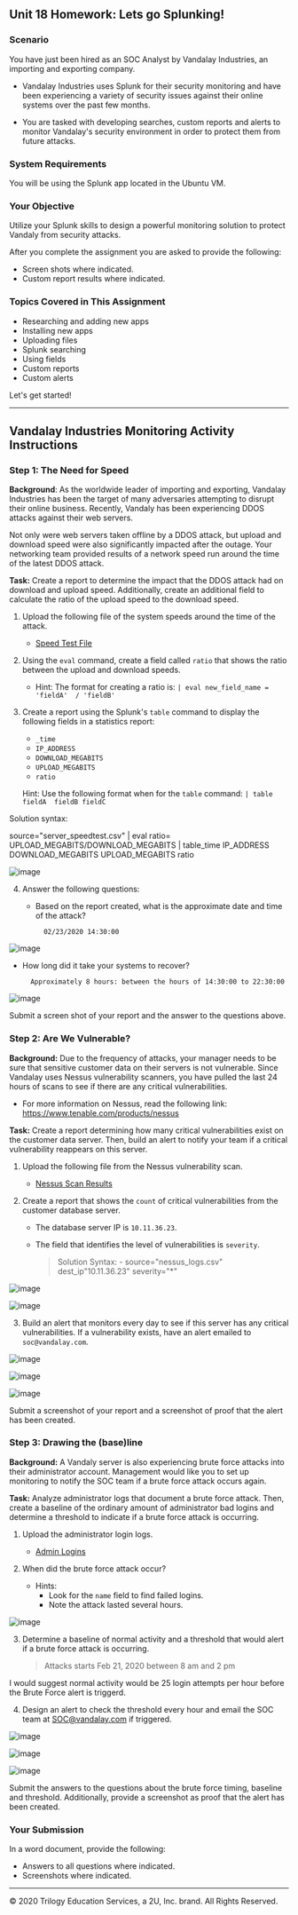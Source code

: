 ## Unit 18 Homework: Lets go Splunking!

### Scenario

You have just been hired as an SOC Analyst by Vandalay Industries, an importing and exporting company.
 
- Vandalay Industries uses Splunk for their security monitoring and have been experiencing a variety of security issues against their online systems over the past few months. 
 
- You are tasked with developing searches, custom reports and alerts to monitor Vandalay's security environment in order to protect them from future attacks.


### System Requirements 

You will be using the Splunk app located in the Ubuntu VM.


### Your Objective 

Utilize your Splunk skills to design a powerful monitoring solution to protect Vandaly from security attacks.

After you complete the assignment you are asked to provide the following:

- Screen shots where indicated.
- Custom report results where indicated.

### Topics Covered in This Assignment

- Researching and adding new apps
- Installing new apps
- Uploading files
- Splunk searching
- Using fields
- Custom reports
- Custom alerts

Let's get started!

---

## Vandalay Industries Monitoring Activity Instructions


### Step 1: The Need for Speed 

**Background**: As the worldwide leader of importing and exporting, Vandalay Industries has been the target of many adversaries attempting to disrupt their online business. Recently, Vandaly has been experiencing DDOS attacks against their web servers.

Not only were web servers taken offline by a DDOS attack, but upload and download speed were also significantly impacted after the outage. Your networking team provided results of a network speed run around the time of the latest DDOS attack.

**Task:** Create a report to determine the impact that the DDOS attack had on download and upload speed. Additionally, create an additional field to calculate the ratio of the upload speed to the download speed.


1.  Upload the following file of the system speeds around the time of the attack.
    - [Speed Test File](resources/server_speedtest.csv)

2. Using the `eval` command, create a field called `ratio` that shows the ratio between the upload and download speeds.
   - Hint: The format for creating a ratio is: `| eval new_field_name = 'fieldA'  / 'fieldB'`
      
3. Create a report using the Splunk's `table` command to display the following fields in a statistics report:
    - `_time`
    - `IP_ADDRESS`
    - `DOWNLOAD_MEGABITS`
    - `UPLOAD_MEGABITS`
    - `ratio`
  
   Hint: Use the following format when for the `table` command: `| table fieldA  fieldB fieldC`

Solution syntax: 

source="server_speedtest.csv" | eval ratio= UPLOAD_MEGABITS/DOWNLOAD_MEGABITS | table_time IP_ADDRESS DOWNLOAD_MEGABITS UPLOAD_MEGABITS ratio


![image](https://user-images.githubusercontent.com/96030770/166628323-bc975b86-7279-4c27-b89d-5e251104dd32.png)


4. Answer the following questions:

    - Based on the report created, what is the approximate date and time of the attack?
            
            02/23/2020 14:30:00
            
![image](https://user-images.githubusercontent.com/96030770/166630113-65f98820-913c-4a99-862b-f265c187ac6a.png)

 
   - How long did it take your systems to recover?
           
           Approximately 8 hours: between the hours of 14:30:00 to 22:30:00

![image](https://user-images.githubusercontent.com/96030770/166629123-a6bc7c4b-baea-4019-8e0a-a71ff4a6c0fb.png)


Submit a screen shot of your report and the answer to the questions above.
 
### Step 2: Are We Vulnerable? 

**Background:**  Due to the frequency of attacks, your manager needs to be sure that sensitive customer data on their servers is not vulnerable. Since Vandalay uses Nessus vulnerability scanners, you have pulled the last 24 hours of scans to see if there are any critical vulnerabilities.

  - For more information on Nessus, read the following link: https://www.tenable.com/products/nessus

**Task:** Create a report determining how many critical vulnerabilities exist on the customer data server. Then, build an alert to notify your team if a critical vulnerability reappears on this server.

1. Upload the following file from the Nessus vulnerability scan.
   - [Nessus Scan Results](resources/nessus_logs.csv)

2. Create a report that shows the `count` of critical vulnerabilities from the customer database server.
   - The database server IP is `10.11.36.23`.
   - The field that identifies the level of vulnerabilities is `severity`.

       > Solution Syntax:
            - source="nessus_logs.csv" dest_ip"10.11.36.23" severity="*" 

![image](https://user-images.githubusercontent.com/96030770/166635206-083cb914-e7cf-499d-aafb-e4b96d0be9d5.png)

![image](https://user-images.githubusercontent.com/96030770/166636729-1dc0f93a-b098-4b0e-b28c-abf7b51b0041.png)
      
      
3. Build an alert that monitors every day to see if this server has any critical vulnerabilities. If a vulnerability exists, have an alert emailed to `soc@vandalay.com`.

![image](https://user-images.githubusercontent.com/96030770/166636873-bf989e90-fd49-4fab-8283-4185c0e5397b.png)

![image](https://user-images.githubusercontent.com/96030770/166636972-53309e10-f0b3-4f41-b344-fbb852f4c06f.png)

![image](https://user-images.githubusercontent.com/96030770/166636799-f56e5ed6-6512-4e4f-9394-3ad25635b998.png)


Submit a screenshot of your report and a screenshot of proof that the alert has been created.


### Step 3: Drawing the (base)line

**Background:**  A Vandaly server is also experiencing brute force attacks into their administrator account. Management would like you to set up monitoring to notify the SOC team if a brute force attack occurs again.


**Task:** Analyze administrator logs that document a brute force attack. Then, create a baseline of the ordinary amount of administrator bad logins and determine a threshold to indicate if a brute force attack is occurring.

1. Upload the administrator login logs.
   - [Admin Logins](resources/Administrator_logs.csv)

2. When did the brute force attack occur?
   - Hints:
     - Look for the `name` field to find failed logins.
     - Note the attack lasted several hours.

![image](https://user-images.githubusercontent.com/96030770/166841311-baf505e3-d3fb-4925-9e6d-97eff490dac2.png)


3. Determine a baseline of normal activity and a threshold that would alert if a brute force attack is occurring.

   > Attacks starts Feb 21, 2020 between 8 am and 2 pm

I would suggest normal activity would be 25 login attempts per hour before the Brute Force alert is triggerd.

4. Design an alert to check the threshold every hour and email the SOC team at SOC@vandalay.com if triggered. 


![image](https://user-images.githubusercontent.com/96030770/166842374-d1ecf038-4929-4d0b-82ae-a4abb48ae282.png)

![image](https://user-images.githubusercontent.com/96030770/166842425-53bbe034-4e81-4825-b43f-7ab70a6a21d0.png)

![image](https://user-images.githubusercontent.com/96030770/166842473-acdc5bec-1518-4d7d-bef8-08a06088f167.png)


Submit the answers to the questions about the brute force timing, baseline and threshold. Additionally, provide a screenshot as proof that the alert has been created.
 
 
### Your Submission
  
In a word document, provide the following:
  - Answers to all questions where indicated. 
  - Screenshots where indicated.

---

© 2020 Trilogy Education Services, a 2U, Inc. brand. All Rights Reserved.

